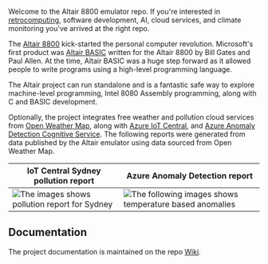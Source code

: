 Welcome to the Altair 8800 emulator repo. If you're interested in [retrocomputing](https://en.wikipedia.org/wiki/Retrocomputing), software development, AI, cloud services, and climate monitoring you've arrived at the right repo.

The [Altair 8800](https://en.wikipedia.org/wiki/Altair_8800?azure-portal=true) kick-started the personal computer revolution. Microsoft's first product was [Altair BASIC](https://en.wikipedia.org/wiki/Altair_BASIC?azure-portal=true) written for the Altair 8800 by Bill Gates and Paul Allen. At the time, Altair BASIC was a huge step forward as it allowed people to write programs using a high-level programming language.

The Altair project can run standalone and is a fantastic safe way to explore machine-level programming, Intel 8080 Assembly programming, along with C and BASIC development.

Optionally, the project integrates free weather and pollution cloud services from [Open Weather Map](http://openweathermap.org), along with [Azure IoT Central](https://azure.microsoft.com/en-au/services/iot-central/), and [Azure Anomaly Detection Cognitive Service](https://azure.microsoft.com/services/cognitive-services/anomaly-detector/). The following reports were generated from data published by the Altair emulator using data sourced from Open Weather Map.

| IoT Central Sydney pollution report | Azure Anomaly Detection report|
|------|-----|
| ![The images shows pollution report for Sydney](/wiki/media/iot_central_pollution_report.png) | ![The following images shows temperature based anomalies](https://github.com/AzureSphereCloudEnabledAltair8800/AzureSphereAltair8800_V2/wiki/media/univariate-anomalies.png) |

## Documentation

The project documentation is maintained on the repo [Wiki](https://github.com/AzureSphereCloudEnabledAltair8800/AzureSphereAltair8800_V2/wiki).


